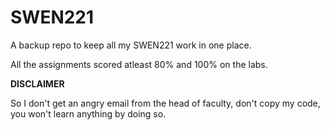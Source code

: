 # SWEN221

A backup repo to keep all my SWEN221 work in one place.

All the assignments scored atleast 80% and 100% on the labs.

**DISCLAIMER**

So I don't get an angry email from the head of faculty, don't copy my code, you won't learn anything by doing so.
